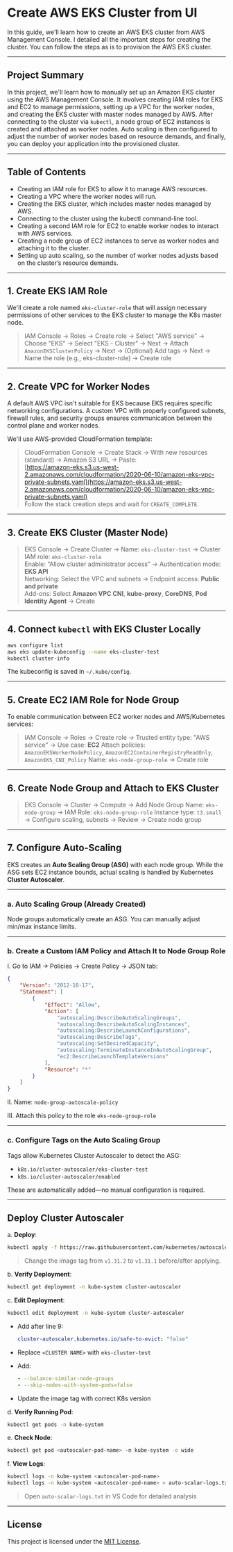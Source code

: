 # Create AWS EKS Cluster from UI

In this guide, we'll learn how to create an AWS EKS cluster from AWS Management Console. I detailed all the important steps for creating the cluster. You can follow the steps as is to provision the AWS EKS cluster.

---

## Project Summary

In this project, we'll learn how to manually set up an Amazon EKS cluster using the AWS Management Console. It involves creating IAM roles for EKS and EC2 to manage permissions, setting up a VPC for the worker nodes, and creating the EKS cluster with master nodes managed by AWS. After connecting to the cluster via `kubectl`, a node group of EC2 instances is created and attached as worker nodes. Auto scaling is then configured to adjust the number of worker nodes based on resource demands, and finally, you can deploy your application into the provisioned cluster.

---

## Table of Contents

- Creating an IAM role for EKS to allow it to manage AWS resources.
- Creating a VPC where the worker nodes will run.
- Creating the EKS cluster, which includes master nodes managed by AWS.
- Connecting to the cluster using the kubectl command-line tool.
- Creating a second IAM role for EC2 to enable worker nodes to interact with AWS services.
- Creating a node group of EC2 instances to serve as worker nodes and attaching it to the cluster.
- Setting up auto scaling, so the number of worker nodes adjusts based on the cluster’s resource demands.

---

## 1. Create EKS IAM Role

We'll create a role named `eks-cluster-role` that will assign necessary permissions of other services to the EKS cluster to manage the K8s master node.

> IAM Console → Roles → Create role → Select "AWS service" → Choose "EKS" → Select "EKS - Cluster" → Next → Attach `AmazonEKSClusterPolicy` → Next → (Optional) Add tags → Next → Name the role (e.g., eks-cluster-role) → Create role

---

## 2. Create VPC for Worker Nodes

A default AWS VPC isn't suitable for EKS because EKS requires specific networking configurations. A custom VPC with properly configured subnets, firewall rules, and security groups ensures communication between the control plane and worker nodes.

We'll use AWS-provided CloudFormation template:

> CloudFormation Console → Create Stack → With new resources (standard) → Amazon S3 URL → Paste:  
> [https://amazon-eks.s3.us-west-2.amazonaws.com/cloudformation/2020-06-10/amazon-eks-vpc-private-subnets.yaml](https://amazon-eks.s3.us-west-2.amazonaws.com/cloudformation/2020-06-10/amazon-eks-vpc-private-subnets.yaml)  
> Follow the stack creation steps and wait for `CREATE_COMPLETE`.

---

## 3. Create EKS Cluster (Master Node)

> EKS Console → Create Cluster → Name: `eks-cluster-test` → Cluster IAM role: `eks-cluster-role`  
> Enable: “Allow cluster administrator access” → Authentication mode: **EKS API**  
> Networking: Select the VPC and subnets → Endpoint access: **Public and private**  
> Add-ons: Select **Amazon VPC CNI**, **kube-proxy**, **CoreDNS**, **Pod Identity Agent** → Create

---

## 4. Connect `kubectl` with EKS Cluster Locally

```bash
aws configure list
aws eks update-kubeconfig --name eks-cluster-test
kubectl cluster-info
````

The kubeconfig is saved in `~/.kube/config`.

---

## 5. Create EC2 IAM Role for Node Group

To enable communication between EC2 worker nodes and AWS/Kubernetes services:

> IAM Console → Roles → Create role → Trusted entity type: "AWS service" → Use case: **EC2**
> Attach policies: `AmazonEKSWorkerNodePolicy`, `AmazonEC2ContainerRegistryReadOnly`, `AmazonEKS_CNI_Policy`
> Name: `eks-node-group-role` → Create role

---

## 6. Create Node Group and Attach to EKS Cluster

> EKS Console → Cluster → Compute → Add Node Group
> Name: `eks-node-group` → IAM Role: `eks-node-group-role`
> Instance type: `t3.small` → Configure scaling, subnets → Review → Create node group

---

## 7. Configure Auto-Scaling

EKS creates an **Auto Scaling Group (ASG)** with each node group. While the ASG sets EC2 instance bounds, actual scaling is handled by Kubernetes **Cluster Autoscaler**.

---

### a. Auto Scaling Group (Already Created)

Node groups automatically create an ASG. You can manually adjust min/max instance limits.

---

### b. Create a Custom IAM Policy and Attach It to Node Group Role

I. Go to IAM → Policies → Create Policy → JSON tab:

   ```json
   {
       "Version": "2012-10-17",
       "Statement": [
           {
               "Effect": "Allow",
               "Action": [
                   "autoscaling:DescribeAutoScalingGroups",
                   "autoscaling:DescribeAutoScalingInstances",
                   "autoscaling:DescribeLaunchConfigurations",
                   "autoscaling:DescribeTags",
                   "autoscaling:SetDesiredCapacity",
                   "autoscaling:TerminateInstanceInAutoScalingGroup",
                   "ec2:DescribeLaunchTemplateVersions"
               ],
               "Resource": "*"
           }
       ]
   }
   ```

II. Name: `node-group-autoscale-policy`

III. Attach this policy to the role `eks-node-group-role`

---

### c. Configure Tags on the Auto Scaling Group

Tags allow Kubernetes Cluster Autoscaler to detect the ASG:

* `k8s.io/cluster-autoscaler/eks-cluster-test`
* `k8s.io/cluster-autoscaler/enabled`

These are automatically added—no manual configuration is required.

---

## Deploy Cluster Autoscaler

a. **Deploy**:

   ```bash
   kubectl apply -f https://raw.githubusercontent.com/kubernetes/autoscaler/master/cluster-autoscaler/cloudprovider/aws/examples/cluster-autoscaler-autodiscover.yaml
   ```

   > Change the image tag from `v1.31.2` to `v1.31.1` before/after applying.

b. **Verify Deployment**:

   ```bash
   kubectl get deployment -n kube-system cluster-autoscaler
   ```

c. **Edit Deployment**:

   ```bash
   kubectl edit deployment -n kube-system cluster-autoscaler
   ```

   * Add after line 9:

     ```yaml
     cluster-autoscaler.kubernetes.io/safe-to-evict: "false"
     ```
   * Replace `<CLUSTER NAME>` with `eks-cluster-test`
   * Add:

     ```yaml
     - --balance-similar-node-groups
     - --skip-nodes-with-system-pods=false
     ```
   * Update the image tag with correct K8s version

d. **Verify Running Pod**:

   ```bash
   kubectl get pods -n kube-system
   ```

e. **Check Node**:

   ```bash
   kubectl get pod <autoscaler-pod-name> -n kube-system -o wide
   ```

f. **View Logs**:

   ```bash
   kubectl logs -n kube-system <autoscaler-pod-name>
   kubectl logs -n kube-system <autoscaler-pod-name> > auto-scalar-logs.txt
   ```

   > Open `auto-scalar-logs.txt` in VS Code for detailed analysis

---

## License

This project is licensed under the [MIT License](LICENSE).
